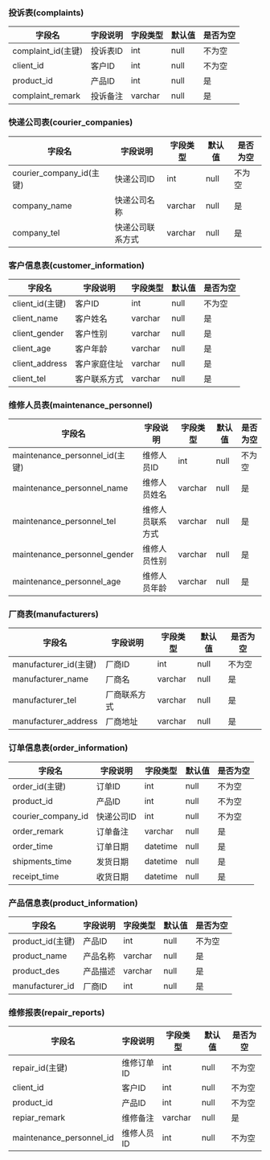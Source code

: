 ### 投诉表(complaints)
| 字段名 | 字段说明 | 字段类型 | 默认值 | 是否为空 |
|------ |------ |------ |------ |------ |
|complaint_id(主键) |投诉表ID |int |null |不为空 |
|client_id |客户ID |int |null |不为空 |
|product_id |产品ID |int |null |是 |
|complaint_remark |投诉备注 |varchar |null |是 |

### 快递公司表(courier_companies)
| 字段名 | 字段说明 | 字段类型 | 默认值 | 是否为空 |
|------ |------ |------ |------ |------ |
|courier_company_id(主键) |快递公司ID |int |null |不为空 |
|company_name |快递公司名称 |varchar |null |是 |
|company_tel |快递公司联系方式 |varchar |null |是 |

### 客户信息表(customer_information)
| 字段名 | 字段说明 | 字段类型 | 默认值 | 是否为空 |
|------ |------ |------ |------ |------ |
|client_id(主键) |客户ID |int |null |不为空 |
|client_name |客户姓名 |varchar |null |是 |
|client_gender |客户性别 |varchar |null |是 |
|client_age |客户年龄 |varchar |null |是 |
|client_address |客户家庭住址 |varchar |null |是 |
|client_tel |客户联系方式 |varchar |null |是 |

### 维修人员表(maintenance_personnel)
| 字段名 | 字段说明 | 字段类型 | 默认值 | 是否为空 |
|------ |------ |------ |------ |------ |
|maintenance_personnel_id(主键) |维修人员ID |int |null |不为空 |
|maintenance_personnel_name |维修人员姓名 |varchar |null |是 |
|maintenance_personnel_tel |维修人员联系方式 |varchar |null |是 |
|maintenance_personnel_gender |维修人员性别 |varchar |null |是 |
|maintenance_personnel_age |维修人员年龄 |varchar |null |是 |

### 厂商表(manufacturers)
| 字段名 | 字段说明 | 字段类型 | 默认值 | 是否为空 |
|------ |------ |------ |------ |------ |
|manufacturer_id(主键) |厂商ID |int |null |不为空 |
|manufacturer_name |厂商名 |varchar |null |是 |
|manufacturer_tel |厂商联系方式 |varchar |null |是 |
|manufacturer_address |厂商地址 |varchar |null |是 |

### 订单信息表(order_information)
| 字段名 | 字段说明 | 字段类型 | 默认值 | 是否为空 |
|------ |------ |------ |------ |------ |
|order_id(主键) |订单ID |int |null |不为空 |
|product_id |产品ID |int |null |不为空 |
|courier_company_id |快递公司ID |int |null |不为空 |
|order_remark |订单备注 |varchar |null |是 |
|order_time |订单日期 |datetime |null |是 |
|shipments_time |发货日期 |datetime |null |是 |
|receipt_time |收货日期 |datetime |null |是 |

### 产品信息表(product_information)
| 字段名 | 字段说明 | 字段类型 | 默认值 | 是否为空 |
|------ |------ |------ |------ |------ |
|product_id(主键) |产品ID |int |null |不为空 |
|product_name |产品名称 |varchar |null |是 |
|product_des |产品描述 |varchar |null |是 |
|manufacturer_id |厂商ID |int |null |是 |

### 维修报表(repair_reports)
| 字段名 | 字段说明 | 字段类型 | 默认值 | 是否为空 |
|------ |------ |------ |------ |------ |
|repair_id(主键) |维修订单ID |int |null |不为空 |
|client_id |客户ID |int |null |不为空 |
|product_id |产品ID |int |null |不为空 |
|repiar_remark |维修备注 |varchar |null |是 |
|maintenance_personnel_id |维修人员ID |int |null |不为空 |

